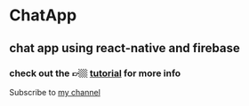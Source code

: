 # ChatApp
## chat app using react-native and firebase

### check out the 👉🏼 [tutorial](https://www.youtube.com/watch?v=B6bKBiljKxU&t=323s) for more info

Subscribe to [my channel](https://youtube.com/c/BetoMoedano)
